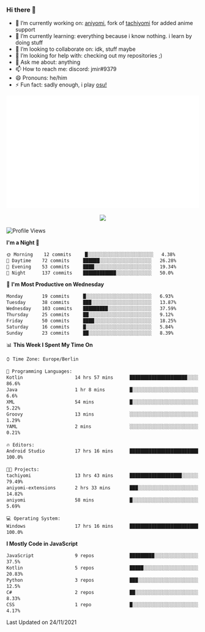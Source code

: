 ### Hi there 👋



<!--
**jmir1/jmir1** is a ✨ _special_ ✨ repository because its `README.md` (this file) appears on your GitHub profile.

Here are some ideas to get you started:
-->
- 🔭 I’m currently working on: [aniyomi](https://github.com/jmir1/aniyomi), fork of [tachiyomi](https://github.com/tachiyomiorg/tachiyomi) for added anime support
- 🌱 I’m currently learning: everything because i know nothing. i learn by doing stuff
- 👯 I’m looking to collaborate on: idk, stuff maybe
- 🤔 I’m looking for help with: checking out my repositories ;)
- 💬 Ask me about: anything
- 📫 How to reach me: discord: jmir#9379
- 😄 Pronouns: he/him
- ⚡ Fun fact: sadly enough, i play [osu!](https://osu.ppy.sh/users/18018426)  
<div>
	<p align="center">
		<a href="https://github.com/jmir1?tab=repositories" target="_blank" rel="noopener"><img src="https://github.com/jmir1/github-stats/blob/master/generated/overview.svg"></a>
	</p>
	<p align="center">
		<a href="https://github.com/search?o=desc&q=author%3Ajmir1&s=committer-date&type=Commits" target="_blank" rel="noopener"><img src="https://github-readme-streak-stats.herokuapp.com/?user=jmir1"></a>
	</p>
</div>

<!--START_SECTION:waka-->
![Profile Views](http://img.shields.io/badge/Profile%20Views-5-blue)

**I'm a Night 🦉** 

```text
🌞 Morning    12 commits     █░░░░░░░░░░░░░░░░░░░░░░░░   4.38% 
🌆 Daytime    72 commits     ██████░░░░░░░░░░░░░░░░░░░   26.28% 
🌃 Evening    53 commits     ████░░░░░░░░░░░░░░░░░░░░░   19.34% 
🌙 Night      137 commits    ████████████░░░░░░░░░░░░░   50.0%

```
📅 **I'm Most Productive on Wednesday** 

```text
Monday       19 commits     █░░░░░░░░░░░░░░░░░░░░░░░░   6.93% 
Tuesday      38 commits     ███░░░░░░░░░░░░░░░░░░░░░░   13.87% 
Wednesday    103 commits    █████████░░░░░░░░░░░░░░░░   37.59% 
Thursday     25 commits     ██░░░░░░░░░░░░░░░░░░░░░░░   9.12% 
Friday       50 commits     ████░░░░░░░░░░░░░░░░░░░░░   18.25% 
Saturday     16 commits     █░░░░░░░░░░░░░░░░░░░░░░░░   5.84% 
Sunday       23 commits     ██░░░░░░░░░░░░░░░░░░░░░░░   8.39%

```


📊 **This Week I Spent My Time On** 

```text
⌚︎ Time Zone: Europe/Berlin

💬 Programming Languages: 
Kotlin                   14 hrs 57 mins      █████████████████████░░░░   86.6% 
Java                     1 hr 8 mins         █░░░░░░░░░░░░░░░░░░░░░░░░   6.6% 
XML                      54 mins             █░░░░░░░░░░░░░░░░░░░░░░░░   5.22% 
Groovy                   13 mins             ░░░░░░░░░░░░░░░░░░░░░░░░░   1.29% 
YAML                     2 mins              ░░░░░░░░░░░░░░░░░░░░░░░░░   0.21%

🔥 Editors: 
Android Studio           17 hrs 16 mins      █████████████████████████   100.0%

🐱‍💻 Projects: 
tachiyomi                13 hrs 43 mins      ███████████████████░░░░░░   79.49% 
aniyomi-extensions       2 hrs 33 mins       ███░░░░░░░░░░░░░░░░░░░░░░   14.82% 
aniyomi                  58 mins             █░░░░░░░░░░░░░░░░░░░░░░░░   5.69%

💻 Operating System: 
Windows                  17 hrs 16 mins      █████████████████████████   100.0%

```

**I Mostly Code in JavaScript** 

```text
JavaScript               9 repos             █████████░░░░░░░░░░░░░░░░   37.5% 
Kotlin                   5 repos             █████░░░░░░░░░░░░░░░░░░░░   20.83% 
Python                   3 repos             ███░░░░░░░░░░░░░░░░░░░░░░   12.5% 
C#                       2 repos             ██░░░░░░░░░░░░░░░░░░░░░░░   8.33% 
CSS                      1 repo              █░░░░░░░░░░░░░░░░░░░░░░░░   4.17%

```



 Last Updated on 24/11/2021
<!--END_SECTION:waka-->
